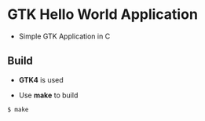 # GTK Hello World Application

- Simple GTK Application in C

## Build

- __GTK4__ is used

- Use __make__ to build

```sh
$ make
```
